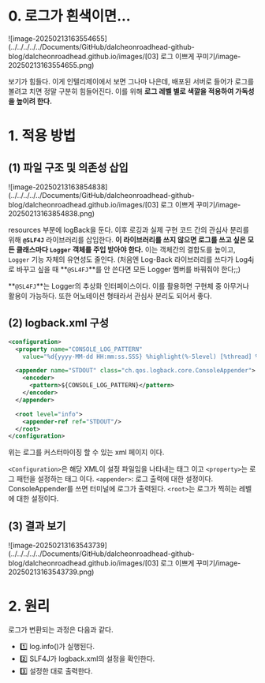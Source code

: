 # 0. 로그가 흰색이면...

![image-20250213163554655](../../../../../Documents/GitHub/dalcheonroadhead-github-blog/dalcheonroadhead.github.io/images/[03] 로그 이쁘게 꾸미기/image-20250213163554655.png)

보기가 힘들다.
이게 인텔리제이에서 보면 그나마 나은데, 배포된 서버로 들어가 로그를 볼려고 치면 정말 구분히 힘들어진다. 이를 위해 
**로그 레벨 별로 색깔을 적용하여 가독성을 높이려 한다.**

# 1. 적용 방법

## (1) 파일 구조 및 의존성 삽입

![image-20250213163854838](../../../../../Documents/GitHub/dalcheonroadhead-github-blog/dalcheonroadhead.github.io/images/[03] 로그 이쁘게 꾸미기/image-20250213163854838.png)

resources 부분에 logBack을 둔다. 이후 로깅과 실제 구현 코드 간의 관심사 분리를 위해 **`@SLF4J`** 라이브러리를 삽입한다. **이 라이브러리를 쓰지 않으면 로그를 쓰고 싶은 모든 클래스마다 `Logger` 객체를 주입 받아야 한다.** 이는 객체간의 결합도를 높이고, `Logger` 기능 자체의 유연성도 줄인다. (처음엔 Log-Back 라이브러리를 쓰다가 Log4j로 바꾸고 싶을 때 **`@SL4FJ`**를 안 쓴다면 모든 Logger 멤버를 바꿔줘야 한다;;)

**`@SL4FJ`**는 Logger의 추상화 인터페이스이다. 이를 활용하면 구현체 중 아무거나 활용이 가능하다. 또한 어노테이션 형태라서 관심사 분리도 되어서 좋다.

## (2) logback.xml 구성

```xml
<configuration>
  <property name="CONSOLE_LOG_PATTERN"
    value="%d{yyyy-MM-dd HH:mm:ss.SSS} %highlight(%-5level) [%thread] %cyan(%logger{36}) - %highlight(%msg) %n"/>

  <appender name="STDOUT" class="ch.qos.logback.core.ConsoleAppender">
    <encoder>
      <pattern>${CONSOLE_LOG_PATTERN}</pattern>
    </encoder>
  </appender>

  <root level="info">
    <appender-ref ref="STDOUT"/>
  </root>
</configuration>
```

위는 로그를 커스터마이징 할 수 있는 xml 페이지 이다. 

`<Configuration>`은 해당 XML이 설정 파일임을 나타내는 태그 이고
`<property>`는 로그 패턴을 설정하는 태그 이다.
`<appender>`: 로그 출력에 대한 설정이다. ConsoleAppender를 쓰면 터미널에 로그가 출력된다. 
`<root>`는 로그가 찍히는 레벨에 대한 설정이다.

## (3) 결과 보기

![image-20250213163543739](../../../../../Documents/GitHub/dalcheonroadhead-github-blog/dalcheonroadhead.github.io/images/[03] 로그 이쁘게 꾸미기/image-20250213163543739.png)

# 2. 원리 

로그가 변환되는 과정은 다음과 같다.

- 1️⃣ log.info()가 실행된다.
- 2️⃣ SLF4J가 logback.xml의 설정을 확인한다.
- 3️⃣ 설정한 대로 출력한다.